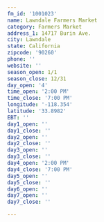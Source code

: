 ```yaml
---
fm_id: '1001023'
name: Lawndale Farmers Market
category: Farmers Market
address_1: 14717 Burin Ave.
city: Lawndale
state: California
zipcode: '90260'
phone: ''
website: ''
season_open: 1/1
season_close: 12/31
day_open: '4'
time_open: '2:00 PM'
time_close: '7:00 PM'
longitude: '-118.354'
latitude: '33.8982'
EBT: ''
day1_open: ''
day1_close: ''
day2_open: ''
day2_close: ''
day3_open: ''
day3_close: ''
day4_open: '2:00 PM'
day4_close: '7:00 PM'
day5_open: ''
day5_close: ''
day6_open: ''
day7_open: ''
day7_close: ''

---
```

